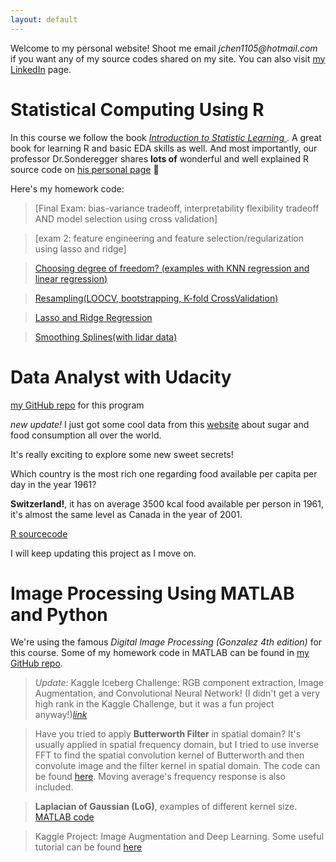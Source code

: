 ```yaml
---
layout: default
---
```


Welcome to my personal website! Shoot me email _jchen1105@hotmail.com_ if you want any of my source codes shared on my site. You can also visit [my LinkedIn](https://www.linkedin.com/in/jiaming-chen-data-analyst/) page.

# [](#header-1)Statistical Computing Using R
In this course we follow the book [_Introduction to Statistic Learning_ ](http://www-bcf.usc.edu/~gareth/ISL/). A great book for learning R and basic EDA skills as well. And most importantly, our professor Dr.Sonderegger shares **lots of** wonderful and well explained R source code on [his personal page](https://dereksonderegger.github.io/578/) 👏

Here's my homework code:

> [Final Exam: bias-variance tradeoff, interpretability flexibility tradeoff AND model selection using cross validation]

> [exam 2: feature engineering and feature selection/regularization using lasso and ridge]

> [Choosing degree of freedom? (examples with KNN regression and linear regression)](HW4_JCHEN)

> [Resampling(LOOCV, bootstrapping, K-fold CrossValidation)](HW5_STA578)

> [Lasso and Ridge Regression](HW6_STA578)

> [Smoothing Splines(with lidar data)](HW7_STA578)




# [](#header-2)Data Analyst with Udacity
[my GitHub repo](https://github.com/JMistral/DataAnalyst_Udacity) for this program

_new update!_ I just got some cool data from this [website](http://www.gapminder.org/data/) about sugar and food consumption all over the world.

It's really exciting to explore some new sweet secrets!

Which country is the most rich one regarding food available per capita per day in the year 1961?

**Switzerland!**, it has on average 3500 kcal food available per person in 1961, it's almost the same level as Canada in the year of 2001.

[R sourcecode](sweetie)

I will keep updating this project as I move on.



# [](#header-3)Image Processing Using MATLAB and Python

We're using the famous _Digital Image Processing (Gonzalez 4th edition)_ for this course. Some of my homework code in MATLAB can be found in [my GitHub repo](https://github.com/JMistral/ImageProcessingEE542).

>_Update_: Kaggle Iceberg Challenge: RGB component extraction, Image Augmentation, and Convolutional Neural Network! (I didn't get a very high rank in the Kaggle Challenge, but it was a fun project anyway!)[_link_](https://github.com/JMistral/Iceberg)

> Have you tried to apply **Butterworth Filter** in spatial domain? It's usually applied in spatial frequency domain, but I tried to use inverse FFT to find the spatial convolution kernel of Butterworth and then convolute image and the filter kernel in spatial domain. The code can be found [here](https://github.com/JMistral/ImageProcessingEE542/blob/master/HW6main.m). Moving average's frequency response is also included.

>  **Laplacian of Gaussian (LoG)**, examples of different kernel size. [MATLAB code](https://github.com/JMistral/ImageProcessingEE542/blob/master/HW5main.m)


> Kaggle Project: Image Augmentation and Deep Learning. Some useful tutorial can be found [here](https://machinelearningmastery.com/image-augmentation-deep-learning-keras/)

